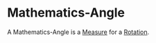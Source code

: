 # Mathematics-Angle

A Mathematics-Angle is a [Measure](10000021.md) for a [Rotation](13006001.md).
